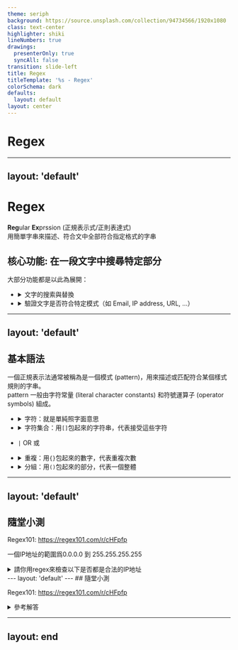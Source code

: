 ```yaml
---
theme: seriph
background: https://source.unsplash.com/collection/94734566/1920x1080
class: text-center
highlighter: shiki
lineNumbers: true
drawings:
  presenterOnly: true
  syncAll: false
transition: slide-left
title: Regex
titleTemplate: '%s - Regex'
colorSchema: dark
defaults:
  layout: default
layout: center
---
```


# Regex


---
layout: 'default'
---

# Regex

**Reg**ular **Ex**prssion
(正規表示式/正則表達式)  
用簡單字串來描述、符合文中全部符合指定格式的字串

## 核心功能: 在一段文字中搜尋特定部分

大部分功能都是以此為展開：
- <details>
    <summary> 文字的搜索與替換 </summary>
    例：

    <!-- 利用vim做演示 -->

    ```txt
    bau -> byau
    ceu -> cyeu
    diu -> dyiu
    fou -> fyou
    gau -> gyau
    ```
    vim cmd: `:%s/\(\w\)\(\w\w\)/\1y\2/g`
  </details>

- <details> 
    <summary> 驗證文字是否符合特定模式（如 Email, IP address, URL, ...）</summary>

    檢查合法 Email:
    `^((?!\.)[\w\-_.]*[^.])(@\w+)(\.\w+(\.\w+)?[^.\W])$`
  </details>


---
layout: 'default'
---

## 基本語法

一個正規表示法通常被稱為是一個模式 (pattern)，用來描述或匹配符合某個樣式規則的字串。  
pattern 一般由字符常量 (literal character constants) 和符號運算子 (operator symbols) 組成。  



- <details>
    <summary>字符：就是單純照字面意思</summary>
    如：<code>Dustin</code> 就是匹配<code>Dustin</code> 這個字串
  </details>

- <details>
    <summary>字符集合：用<code>[]</code>包起來的字符串，代表接受這些字符</summary>
    如：<code>[aiueo]</code>代表我要找<code>aiueo</code>中的其中一個字
    
    也有特殊用法如<code>[a-z]</code>代表所有小寫字母a到z  
    <code>\n</code> 代表新一行  
    <code>\w</code> 代表所有字母、數字、底線  
    <code>\d</code> 任何數字  
    <code>\s</code> 任何空白字元  
    <code>.</code> 代表任何字元  
    ... 等等等等
  </details>

- `|` OR 或

- <details>
    <summary>重複：用<code>{}</code>包起來的數字，代表重複次數</summary>
    如：<code>a{3}</code>代表<code>aaa</code><br/>
    <code>a{3,5}</code>代表<code>aaa</code>、<code>aaaa</code>或<code>aaaaa</code>

    也有特殊的符號來表示常用的次數限制：<br/>
    <code>a+</code>代表一個以上的a<br/>
    <code>a*</code>代表零個以上的a<br/>
    <code>a?</code>代表零個或一個a<br/>

  </details>

- <details>
    <summary>分組：用<code>()</code>包起來的部分，代表一個整體</summary>
    如：<code>(ab)+</code>代表<code>ab</code>、<code>abab</code>、<code>ababab</code>...等等

    在需要嵌套過濾選項常用
  </details>


<!--

open regex101
explain how to use regex101

On every step:
    1) the regex
    2) the test cases
    3) the explanation
    +) the process of how the regex be matched

-->

---
layout: 'default'
---

## 隨堂小測

Regex101: https://regex101.com/r/cHFpfp

一個IP地址的範圍爲0.0.0.0 到 255.255.255.255  

<details>
        <summary>請你用regex來檢查以下是否都是合法的IP地址</summary>
<table>
<tbody>

<tr>
<td>10.0.0.30</td>
<td>172.16.0.1</td>
<td>114.514.1919.810</td>
<td>155.255.255&255</td>
</tr>

<tr>
<td>256.0.0.1</td>
<td>192.168.1.1</td>
<td>10.0.0.1</td>
<td>300.200.100.50</td>
</tr>

<tr>
<td>127.0.0.1</td>
<td>8.8.8.8</td>
<td>1.2.3.4.5</td>
<td>192.168.1.</td>
</tr>

<tr>
<td>123.45.67.89</td>
<td>192.168.1.256</td>
<td>192.168.-1.1</td>
<td>192.168.1.1</td>
</tr>

<tr>
<td>203.0.113.0</td>
<td>192.168.1.abc</td>
<td>192.168.1.256</td>
<td>198.51.100.1</td>
</tr>

<tr>
<td>192.168.300.1</td>
<td>0.0.0.0</td>
</tr>

</tbody>
</table>
</details>
---
layout: 'default'
---
## 隨堂小測

Regex101: https://regex101.com/r/cHFpfp

<details>
   <summary>參考解答</summary>
   <code>^(25[0-5]|2[0-4]\d|1\d\d|[1-9]\d|\d)(\.(25[0-5]|2[0-4]\d|1\d\d|[1-9]\d|\d)){3}$</code>

   拆解：
    <ul>
    <li> <code>25[0-5]</code> 代表 250-255 </li>
    <li> <code>2[0-4]\d</code> 代表 200-249 </li>
    <li> <code>1\d\d</code> 代表 100-199 </li>
    <li> <code>[1-9]\d</code> 代表 10-99 </li>
    <li> <code>\d</code> 代表 0-9 </li>
    </ul>

    => (25[0-5]|2[0-4]\d|1\d\d|[1-9]\d|\d) 代表一個0-255的數字
    => (\.(25[0-5]|2[0-4]\d|1\d\d|[1-9]\d|\d)) 前面多了一個點：代表點後接一個0-255的數字
    => {3} 代表重複三次



</details>


---
layout: end
---
